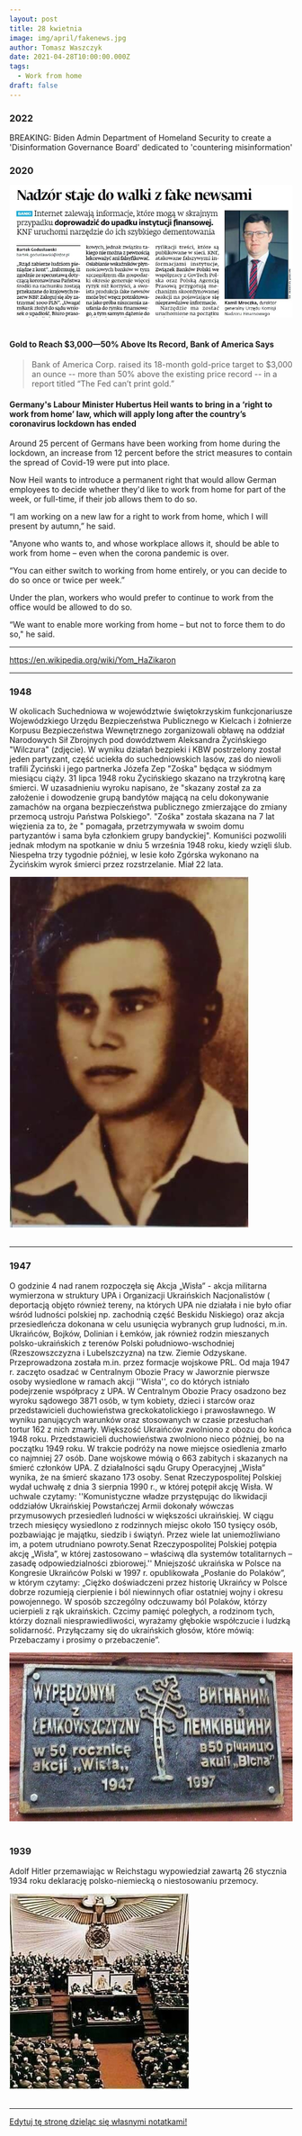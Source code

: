 ```yaml
---
layout: post
title: 28 kwietnia
image: img/april/fakenews.jpg
author: Tomasz Waszczyk
date: 2021-04-28T10:00:00.000Z
tags:
  - Work from home
draft: false
---
```


### 2022

BREAKING: Biden Admin Department of Homeland Security to create a 'Disinformation Governance Board' dedicated to 'countering misinformation'

### 2020

<img src="./img/april/fakenews.jpg"><br><br>

#### Gold to Reach $3,000—50% Above Its Record, Bank of America Says

> Bank of America Corp. raised its 18-month gold-price target to $3,000 an ounce -- more than 50% above the existing price record -- in a report titled “The Fed can’t print gold.”

#### Germany's Labour Minister Hubertus Heil wants to bring in a ‘right to work from home’ law, which will apply long after the country’s coronavirus lockdown has ended

 Around 25 percent of Germans have been working from home during the lockdown, an increase from 12 percent before the strict measures to contain the spread of Covid-19 were put into place.

Now Heil wants to introduce a permanent right that would allow German employees to decide whether they'd like to work from home for part of the week, or full-time, if their job allows them to do so.

“I am working on a new law for a right to work from home, which I will present by autumn,” he said.  

"Anyone who wants to, and whose workplace allows it, should be able to work from home – even when the corona pandemic is over.

“You can either switch to working from home entirely, or you can decide to do so once or twice per week.”

Under the plan, workers who would prefer to continue to work from the office would be allowed to do so.

“We want to enable more working from home – but not to force them to do so," he said.

---

https://en.wikipedia.org/wiki/Yom_HaZikaron

---

### 1948

W okolicach Suchedniowa w województwie świętokrzyskim funkcjonariusze Wojewódzkiego Urzędu Bezpieczeństwa Publicznego w Kielcach i żołnierze Korpusu Bezpieczeństwa Wewnętrznego zorganizowali obławę na oddział Narodowych Sił Zbrojnych pod dowództwem Aleksandra Życińskiego "Wilczura" (zdjęcie). W wyniku działań bezpieki i KBW postrzelony został jeden partyzant, część uciekła do suchedniowskich lasów, zaś do niewoli trafili Życiński i jego partnerka Józefa Zep "Zośka" będąca w siódmym miesiącu ciąży.
31 lipca 1948 roku Życińskiego skazano na trzykrotną karę śmierci. W uzasadnieniu wyroku napisano, że "skazany został za za założenie i dowodzenie grupą bandytów mającą na celu dokonywanie zamachów na organa bezpieczeństwa publicznego zmierzające do zmiany przemocą ustroju Państwa Polskiego". "Zośka" została skazana na 7 lat więzienia za to, że " pomagała, przetrzymywała w swoim domu partyzantów i sama była członkiem grupy bandyckiej".
Komuniści pozwolili jednak młodym na spotkanie w dniu 5 września 1948 roku, kiedy wzięli ślub. Niespełna trzy tygodnie później, w lesie koło Zgórska wykonano na Życińskim wyrok śmierci przez rozstrzelanie. Miał 22 lata.

<img src="./img/april/zycinski.jpg"><br><br>

---

### 1947

O godzinie 4 nad ranem rozpoczęła się Akcja „Wisła” - akcja militarna wymierzona w struktury UPA i Organizacji Ukraińskich Nacjonalistów ( deportacją objęto również tereny, na których UPA nie działała i nie było ofiar wśród ludności polskiej np. zachodnią część Beskidu Niskiego) oraz akcja przesiedleńcza dokonana w celu usunięcia wybranych grup ludności, m.in. Ukraińców, Bojków, Dolinian i Łemków, jak również rodzin mieszanych polsko-ukraińskich z terenów Polski południowo-wschodniej (Rzeszowszczyzna i Lubelszczyzna) na tzw. Ziemie Odzyskane. Przeprowadzona została m.in. przez formacje wojskowe PRL. Od maja 1947 r. zaczęto osadzać w Centralnym Obozie Pracy w Jaworznie pierwsze osoby wysiedlone w ramach akcji ''Wisła'', co do których istniało podejrzenie współpracy z UPA. W Centralnym Obozie Pracy osadzono bez wyroku sądowego 3871 osób, w tym kobiety, dzieci i starców oraz przedstawicieli duchowieństwa greckokatolickiego i prawosławnego. W wyniku panujących warunków oraz stosowanych w czasie przesłuchań tortur 162 z nich zmarły. Większość Ukraińców zwolniono z obozu do końca 1948 roku. Przedstawicieli duchowieństwa zwolniono nieco później, bo na początku 1949 roku. W trakcie podróży na nowe miejsce osiedlenia zmarło co najmniej 27 osób. Dane wojskowe mówią o 663 zabitych i skazanych na śmierć członków UPA. Z działalności sądu Grupy Operacyjnej „Wisła” wynika, że na śmierć skazano 173 osoby. Senat Rzeczypospolitej Polskiej wydał uchwałę z dnia 3 sierpnia 1990 r., w której potępił akcję Wisła. W uchwale czytamy: ''Komunistyczne władze przystępując do likwidacji oddziałów Ukraińskiej Powstańczej Armii dokonały wówczas przymusowych przesiedleń ludności w większości ukraińskiej. W ciągu trzech miesięcy wysiedlono z rodzinnych miejsc około 150 tysięcy osób, pozbawiając je majątku, siedzib i świątyń. Przez wiele lat uniemożliwiano im, a potem utrudniano powroty.Senat Rzeczypospolitej Polskiej potępia akcję „Wisła”, w której zastosowano – właściwą dla systemów totalitarnych – zasadę odpowiedzialności zbiorowej.'' Mniejszość ukraińska w Polsce na Kongresie Ukraińców Polski w 1997 r. opublikowała „Posłanie do Polaków”, w którym czytamy: „Ciężko doświadczeni przez historię Ukraińcy w Polsce dobrze rozumieją cierpienie i ból niewinnych ofiar ostatniej wojny i okresu powojennego. W sposób szczególny odczuwamy ból Polaków, którzy ucierpieli z rąk ukraińskich. Czcimy pamięć poległych, a rodzinom tych, którzy doznali niesprawiedliwości, wyrażamy głębokie współczucie i ludzką solidarność. Przyłączamy się do ukraińskich głosów, które mówią: Przebaczamy i prosimy o przebaczenie”.

<img src="./img/april/wisla.jpg"><br><br>

### 1939

Adolf Hitler przemawiając w Reichstagu wypowiedział zawartą 26 stycznia 1934 roku deklarację polsko-niemiecką o niestosowaniu przemocy.

<img src="./img/april/brakprzemocy.jpg"><br><br>

---

<a href="https://github.com/TomaszWaszczyk/historia.waszczyk.com/edit/master/src/content/april-28.md" target="_blank">Edytuj tę stronę dzieląc się własnymi notatkami!</a>
